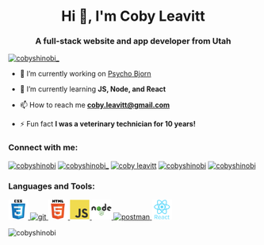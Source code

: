<h1 align="center">Hi 👋, I'm Coby Leavitt</h1>
<h3 align="center">A full-stack website and app developer from Utah</h3>

<p align="left"> <a href="https://twitter.com/cobyshinobi_" target="blank"><img src="https://img.shields.io/twitter/follow/cobyshinobi_?logo=twitter&style=for-the-badge" alt="cobyshinobi_" /></a> </p>

- 🔭 I’m currently working on [Psycho Bjorn](psychobjorn.netlify.app)

- 🌱 I’m currently learning **JS, Node, and React**

- 📫 How to reach me **coby.leavitt@gmail.com**

- ⚡ Fun fact **I was a veterinary technician for 10 years!**

<h3 align="left">Connect with me:</h3>
<p align="left">
<a href="https://codepen.io/cobyshinobi" target="blank"><img align="center" src="https://cdn.jsdelivr.net/npm/simple-icons@3.0.1/icons/codepen.svg" alt="cobyshinobi" height="30" width="40" /></a>
<a href="https://twitter.com/cobyshinobi_" target="blank"><img align="center" src="https://cdn.jsdelivr.net/npm/simple-icons@3.0.1/icons/twitter.svg" alt="cobyshinobi_" height="30" width="40" /></a>
<a href="https://linkedin.com/in/coby leavitt" target="blank"><img align="center" src="https://cdn.jsdelivr.net/npm/simple-icons@3.0.1/icons/linkedin.svg" alt="coby leavitt" height="30" width="40" /></a>
<a href="https://stackoverflow.com/users/cobyshinobi" target="blank"><img align="center" src="https://cdn.jsdelivr.net/npm/simple-icons@3.0.1/icons/stackoverflow.svg" alt="cobyshinobi" height="30" width="40" /></a>
<a href="https://www.leetcode.com/cobyshinobi" target="blank"><img align="center" src="https://cdn.jsdelivr.net/npm/simple-icons@3.0.1/icons/leetcode.svg" alt="cobyshinobi" height="30" width="40" /></a>
</p>

<h3 align="left">Languages and Tools:</h3>
<p align="left"> <a href="https://www.w3schools.com/css/" target="_blank"> <img src="https://raw.githubusercontent.com/devicons/devicon/master/icons/css3/css3-original-wordmark.svg" alt="css3" width="40" height="40"/> </a> <a href="https://git-scm.com/" target="_blank"> <img src="https://www.vectorlogo.zone/logos/git-scm/git-scm-icon.svg" alt="git" width="40" height="40"/> </a> <a href="https://www.w3.org/html/" target="_blank"> <img src="https://raw.githubusercontent.com/devicons/devicon/master/icons/html5/html5-original-wordmark.svg" alt="html5" width="40" height="40"/> </a> <a href="https://developer.mozilla.org/en-US/docs/Web/JavaScript" target="_blank"> <img src="https://raw.githubusercontent.com/devicons/devicon/master/icons/javascript/javascript-original.svg" alt="javascript" width="40" height="40"/> </a> <a href="https://nodejs.org" target="_blank"> <img src="https://raw.githubusercontent.com/devicons/devicon/master/icons/nodejs/nodejs-original-wordmark.svg" alt="nodejs" width="40" height="40"/> </a> <a href="https://postman.com" target="_blank"> <img src="https://www.vectorlogo.zone/logos/getpostman/getpostman-icon.svg" alt="postman" width="40" height="40"/> </a> <a href="https://reactjs.org/" target="_blank"> <img src="https://raw.githubusercontent.com/devicons/devicon/master/icons/react/react-original-wordmark.svg" alt="react" width="40" height="40"/> </a> </p>

<p><img align="center" src="https://github-readme-stats.vercel.app/api/top-langs?username=cobyshinobi&show_icons=true&locale=en&layout=compact" alt="cobyshinobi" /></p>

